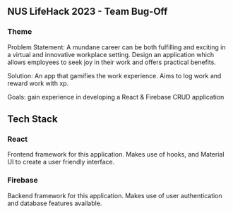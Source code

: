## NUS LifeHack 2023 - Team Bug-Off

### Theme

Problem Statement: A mundane career can be both fulfilling and exciting in a virtual and innovative workplace setting. Design an application which allows employees to seek joy in their work and offers practical benefits.

Solution: An app that gamifies the work experience. Aims to log work and reward work with xp.

Goals: gain experience in developing a React & Firebase CRUD application

## Tech Stack

### React

Frontend framework for this application. Makes use of hooks, and Material UI to create a user friendly interface.

### Firebase

Backend framework for this application. Makes use of user authentication and database features available.
